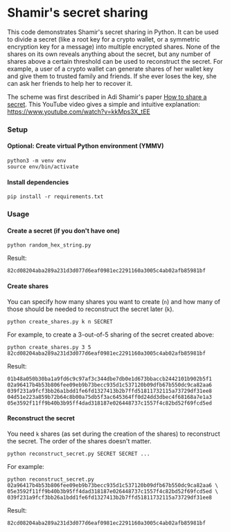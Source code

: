 # Shamir's secret sharing

This code demonstrates Shamir's secret sharing in Python. It can be used to divide a secret (like a 
root key for a crypto wallet, or a symmetric encryption key for a message) into multiple encrypted
shares. None of the shares on its own reveals anything about the secret, but any number of shares
above a certain threshold can be used to reconstruct the secret. For example, a user of a crypto
wallet can generate shares of her wallet key and give them to trusted family and friends. If she
ever loses the key, she can ask her friends to help her to recover it.

The scheme was first described in Adi Shamir's paper
[How to share a secret](https://dl.acm.org/doi/10.1145/359168.359176). This YouTube video gives a
simple and intuitive explanation: https://www.youtube.com/watch?v=kkMps3X_tEE

### Setup

#### Optional: Create virtual Python environment (YMMV)
```
python3 -m venv env
source env/bin/activate
```

#### Install dependencies
```
pip install -r requirements.txt
```

### Usage

#### Create a secret (if you don't have one)
```
python random_hex_string.py
```
Result:
```
82cd08204aba289a231d3d077d6eaf0981ec2291160a3005c4ab02afb85981bf
```

#### Create shares
You can specify how many shares you want to create (`n`) and how many of those should be needed to
reconstruct the secret later (`k`).
```
python create_shares.py k n SECRET
```
For example, to create a 3-out-of-5 sharing of the secret created above:
```
python create_shares.py 3 5 82cd08204aba289a231d3d077d6eaf0981ec2291160a3005c4ab02afb85981bf
```
Result:
```
01b48a050b30ba1a9fd6c9c97af3c344dbe7db0e1d673bbaccb2442101b902b5f1
02a96417b4b53b806fee09eb9b73becc935d1c537120b09dfb67b550dc9ca82aa6
039f231a9fcf3bb26a1bdd1fe6fd1327413b2b7ffd51811732115a73729df31ee8
04d51e223a859b72b64c8b00a75db5f3ac645364ff0d24dd3dbec4f68168a7e1a3
05e3592f11ff9b40b3b95ff4dad318187e026448737c1557f4c82bd52f69fcd5ed
```

#### Reconstruct the secret
You need `k` shares (as set during the creation of the shares) to reconstruct the secret. The order
of the shares doesn't matter.
```
python reconstruct_secret.py SECRET SECRET ...
```
For example:
```
python reconstruct_secret.py 02a96417b4b53b806fee09eb9b73becc935d1c537120b09dfb67b550dc9ca82aa6 \
05e3592f11ff9b40b3b95ff4dad318187e026448737c1557f4c82bd52f69fcd5ed \
039f231a9fcf3bb26a1bdd1fe6fd1327413b2b7ffd51811732115a73729df31ee8
```
Result:
```
82cd08204aba289a231d3d077d6eaf0981ec2291160a3005c4ab02afb85981bf
```
